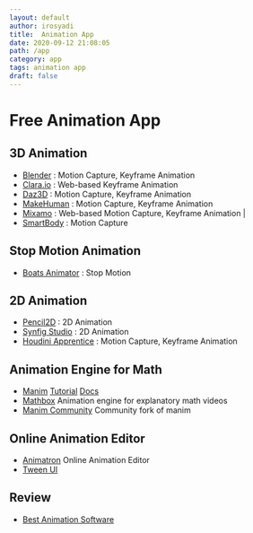 ```yaml
---
layout: default
author: irosyadi
title:  Animation App
date: 2020-09-12 21:08:05
path: /app
category: app
tags: animation app
draft: false
---
```



# Free Animation App

## 3D Animation
- [Blender](https://www.blender.org/) : Motion Capture, Keyframe Animation 
- [Clara.io](https://clara.io/) : Web-based Keyframe Animation
- [Daz3D](https://www.daz3d.com/daz_studio) : Motion Capture, Keyframe Animation 
- [MakeHuman](http://www.makehumancommunity.org/) : Motion Capture, Keyframe Animation
- [Mixamo](https://www.mixamo.com/#/) : Web-based Motion Capture, Keyframe Animation |
- [SmartBody](http://smartbody.ict.usc.edu/about) : Motion Capture

## Stop Motion Animation
- [Boats Animator](https://www.charlielee.uk/boats-animator/) : Stop Motion

## 2D Animation
- [Pencil2D](https://www.pencil2d.org/) :  2D Animation
- [Synfig Studio](https://www.synfig.org/) : 2D Animation
- [Houdini Apprentice](https://www.sidefx.com/) : Motion Capture, Keyframe Animation

## Animation Engine for Math
- [Manim](https://github.com/3b1b/manim) [Tutorial](https://talkingphysics.wordpress.com/2019/01/08/getting-started-animating-with-manim-and-python-3-7/) [Docs](https://eulertour.com/docs/)
- [Mathbox](https://github.com/unconed/mathbox) Animation engine for explanatory math videos 
- [Manim Community](https://github.com/ManimCommunity/manim) Community fork of manim

## Online Animation Editor
- [Animatron](https://www.animatron.com/) Online Animation Editor
- [Tween UI](https://tweenui.com/animator/)

## Review
- [Best Animation Software](https://all3dp.com/1/best-20-3d-animation-software/#smartbody)